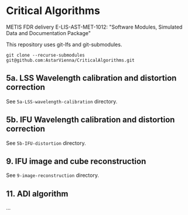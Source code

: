 # Critical Algorithms
METIS FDR delivery E-LIS-AST-MET-1012: "Software Modules, Simulated Data and Documentation Package"

This repository uses git-lfs and git-submodules.

```
git clone --recurse-submodules git@github.com:AstarVienna/CriticalAlgorithms.git
```

## 5a. LSS Wavelength calibration and distortion correction

See `5a-LSS-wavelength-calibration` directory.

## 5b. IFU Wavelength calibration and distortion correction

See `5b-IFU-distortion` directory.

## 9. IFU image and cube reconstruction

See `9-image-reconstruction` directory.

## 11. ADI algorithm

...
